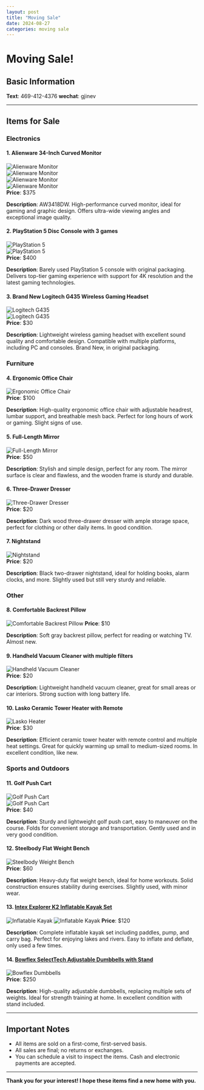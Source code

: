 ```yaml
---
layout: post
title: "Moving Sale"
date: 2024-08-27
categories: moving sale
---
```


# Moving Sale!

## Basic Information
**Text**: 469-412-4376
**wechat**: gjinev

---

## Items for Sale

### Electronics

#### 1. Alienware 34-Inch Curved Monitor
![Alienware Monitor](/images/moving_sale/20240827_164459.jpg)  
![Alienware Monitor](/images/moving_sale/20240827_165005.jpg)  
![Alienware Monitor](/images/moving_sale/20240829_193511.jpg)  
![Alienware Monitor](/images/moving_sale/20240829_193520.jpg)  
**Price**: $375 

**Description**: AW3418DW. High-performance curved monitor, ideal for gaming and graphic design. Offers ultra-wide viewing angles and exceptional image quality. 

#### 2. PlayStation 5 Disc Console with 3 games
![PlayStation 5](/images/moving_sale/20240830_131348.jpg)  
![PlayStation 5](/images/moving_sale/20240827_165628.jpg)  
**Price**: $400  

**Description**: Barely used PlayStation 5 console with original packaging. Delivers top-tier gaming experience with support for 4K resolution and the latest gaming technologies.

#### 3. Brand New Logitech G435 Wireless Gaming Headset
![Logitech G435](/images/moving_sale/20240830_143708.jpg)  
![Logitech G435](/images/moving_sale/20240830_143715.jpg)  
**Price**: $30  

**Description**: Lightweight wireless gaming headset with excellent sound quality and comfortable design. Compatible with multiple platforms, including PC and consoles. Brand New, in original packaging.

### Furniture

#### 4. Ergonomic Office Chair
![Ergonomic Office Chair](/images/moving_sale/20240828_144353.jpg)  
**Price**: $100  

**Description**: High-quality ergonomic office chair with adjustable headrest, lumbar support, and breathable mesh back. Perfect for long hours of work or gaming. Slight signs of use.

#### 5. Full-Length Mirror
![Full-Length Mirror](/images/moving_sale/20240823_151616.jpg)  
**Price**: $50  

**Description**: Stylish and simple design, perfect for any room. The mirror surface is clear and flawless, and the wooden frame is sturdy and durable.

#### 6. Three-Drawer Dresser
![Three-Drawer Dresser](/images/moving_sale/20240823_151625.jpg)  
**Price**: $20  

**Description**: Dark wood three-drawer dresser with ample storage space, perfect for clothing or other daily items. In good condition.

#### 7. Nightstand
![Nightstand](/images/moving_sale/20240823_151646.jpg)  
**Price**: $20  

**Description**: Black two-drawer nightstand, ideal for holding books, alarm clocks, and more. Slightly used but still very sturdy and reliable.

### Other

#### 8. Comfortable Backrest Pillow
![Comfortable Backrest Pillow](/images/moving_sale/20240823_151710.jpg) 
**Price**: $10  

**Description**: Soft gray backrest pillow, perfect for reading or watching TV. Almost new.

#### 9. Handheld Vacuum Cleaner with multiple filters
![Handheld Vacuum Cleaner](/images/moving_sale/20240827_165814.jpg)  
**Price**: $20  

**Description**: Lightweight handheld vacuum cleaner, great for small areas or car interiors. Strong suction with long battery life.

#### 10. Lasko Ceramic Tower Heater with Remote
![Lasko Heater](/images/moving_sale/20240830_131400.jpg)  
**Price**: $30  

**Description**: Efficient ceramic tower heater with remote control and multiple heat settings. Great for quickly warming up small to medium-sized rooms. In excellent condition, like new.

### Sports and Outdoors

#### 11. Golf Push Cart
![Golf Push Cart](/images/moving_sale/20240830_172159.jpg)  
![Golf Push Cart](/images/moving_sale/20240830_172134.jpg)  
**Price**: $40  

**Description**: Sturdy and lightweight golf push cart, easy to maneuver on the course. Folds for convenient storage and transportation. Gently used and in very good condition.

#### 12. Steelbody Flat Weight Bench
![Steelbody Weight Bench](/images/moving_sale/20240830_131434.jpg)  
**Price**: $60  

**Description**: Heavy-duty flat weight bench, ideal for home workouts. Solid construction ensures stability during exercises. Slightly used, with minor wear.

#### 13. [Intex Explorer K2 Inflatable Kayak Set](https://www.amazon.com/Intex-68307EP-Explorer-Inflatable-Kayak/dp/B00A7EXF4C)
![Inflatable Kayak](/images/moving_sale/20240830_131455.jpg) 
![Inflatable Kayak](https://f.media-amazon.com/images/I/61-+XFqGkhL._AC_SL1500_.jpg) 
**Price**: $120  

**Description**: Complete inflatable kayak set including paddles, pump, and carry bag. Perfect for enjoying lakes and rivers. Easy to inflate and deflate, only used a few times.

#### 14. [Bowflex SelectTech Adjustable Dumbbells with Stand](https://www.amazon.com/Bowflex-SelectTech-Adjustable-Dumbbells-Pair/dp/B001ARYU58)
![Bowflex Dumbbells](/images/moving_sale/20240830_131544.jpg)    
**Price**: $250  

**Description**: High-quality adjustable dumbbells, replacing multiple sets of weights. Ideal for strength training at home. In excellent condition with stand included.


---

## Important Notes
- All items are sold on a first-come, first-served basis.
- All sales are final; no returns or exchanges.
- You can schedule a visit to inspect the items. Cash and electronic payments are accepted.

---

**Thank you for your interest! I hope these items find a new home with you.**

